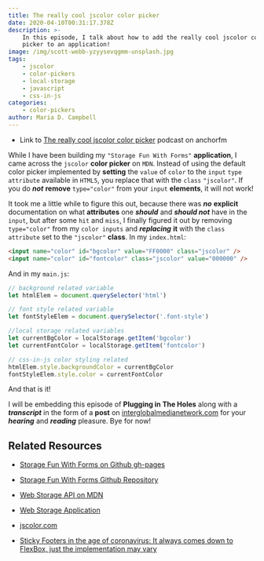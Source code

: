 ```yaml
---
title: The really cool jscolor color picker
date: 2020-04-10T00:31:17.378Z
description: >-
    In this episode, I talk about how to add the really cool jscolor color
    picker to an application!
image: /img/scott-webb-yzyysevqgmm-unsplash.jpg
tags:
    - jscolor
    - color-pickers
    - local-storage
    - javascript
    - css-in-js
categories:
    - color-pickers
author: Maria D. Campbell
---
```


-   Link to
    [The really cool jscolor color picker](https://anchor.fm/maria-campbell/episodes/The-really-cool-jscolor-color-picker-ecjm5l)
    podcast on anchorfm

While I have been building my `"Storage Fun With Forms"` **application**, I came
across the `jscolor` **color picker** on `MDN`. Instead of using the default
color picker implemented by **setting** the `value` of `color` to the `input`
`type attribute` available in `HTML5`, you replace that with the `class`
`"jscolor"`. If you do **_not_** **remove** `type="color"` from your `input`
**elements**, it will not work!

It took me a little while to figure this out, because there was **_no_**
**explicit** documentation on what **attributes** one **_should_** and **_should
not_** have in the `input`, but after some `hit` and `miss`, I finally figured
it out by removing `type="color"` from my `color inputs` and **_replacing_**
**it** with the `class attribute` set to the `"jscolor"` **class**. In my
`index.html`:

```html
<input name="color" id="bgcolor" value="FF0000" class="jscolor" />
<input name="color" id="fontcolor" class="jscolor" value="000000" />
```

And in my `main.js`:

```js
// background related variable
let htmlElem = document.querySelector('html')

// font style related variable
let fontStyleElem = document.querySelector('.font-style')

//local storage related variables
let currentBgColor = localStorage.getItem('bgcolor')
let currentFontColor = localStorage.getItem('fontcolor')

// css-in-js color styling related
htmlElem.style.backgroundColor = currentBgColor
fontStyleElem.style.color = currentFontColor
```

And that is it!

I will be embedding this episode of **Plugging in The Holes** along with a
**_transcript_** in the form of a **post** on
[interglobalmedianetwork.com](https://www.interglobalmedianetwork.com/) for your
**_hearing_** and **_reading_** pleasure. Bye for now!

## Related Resources

-   [Storage Fun With Forms on Github gh-pages](https://interglobalmedia.github.io/local-storage-session-storage-fun-form/)

-   [Storage Fun With Forms Github Repository](https://github.com/interglobalmedia/local-storage-session-storage-fun-form)

-   [Web Storage API on MDN](https://developer.mozilla.org/en-US/docs/Web/API/Web_Storage_API)

-   [Web Storage Application](https://mdn.github.io/dom-examples/web-storage/)

-   [jscolor.com](http://jscolor.com/)

-   [Sticky Footers in the age of coronavirus: It always comes down to FlexBox, just the implementation may vary](https://www.interglobalmedianetwork.com/blog/2020-04-09-sticky-footers-in-the-age-of-coronavirus-it-always-comes-down-to-flexbox-just-the-implementation-may-vary/)
